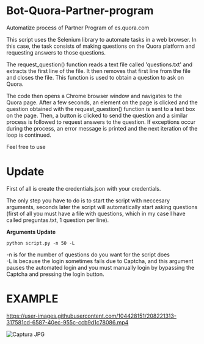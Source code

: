 # Bot-Quora-Partner-program
Automatize process of Partner Program of es.quora.com

This script uses the Selenium library to automate tasks in a web browser. In this case, the task consists of making questions on the Quora platform and requesting answers to those questions.

The request_question() function reads a text file called 'questions.txt' and extracts the first line of the file. It then removes that first line from the file and closes the file. This function is used to obtain a question to ask on Quora.

The code then opens a Chrome browser window and navigates to the Quora page. After a few seconds, an element on the page is clicked and the question obtained with the request_question() function is sent to a text box on the page. Then, a button is clicked to send the question and a similar process is followed to request answers to the question. If exceptions occur during the process, an error message is printed and the next iteration of the loop is continued.

Feel free to use

# Update 
First of all is create the credentials.json with your credentials.

The only step you have to do is to start the script with neccesary arguments, seconds later the script will automatically start asking questions (first of all you must have a file with questions, which in my case I have called preguntas.txt, 1 question per line).

**Arguments Update**

```python script.py -n 50 -L```

-n is for the number of questions do you want for the script does <br>
-L is because the login sometimes fails due to Captcha, and this argument pauses the automated login and you must manually login by bypassing the Captcha and pressing the login button.

# EXAMPLE 

https://user-images.githubusercontent.com/104428151/208221313-317581cd-6587-40ec-955c-ccb9d1c78086.mp4

![Captura JPG](https://user-images.githubusercontent.com/104428151/208221529-d535035e-7f73-4f9e-9d13-21e66d7a7867.png)

